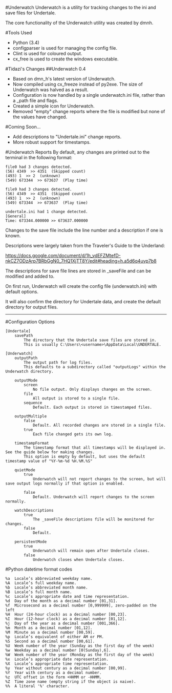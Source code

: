 #Underwatch
Underwatch is a utility for tracking changes to the ini and save files for Undertale.

The core functionality of the Underwatch utility was created by dmnh.

#Tools Used
* Python (3.4)
* configparser is used for managing the config file.
* Clint is used for coloured output.
* cx_free is used to create the windows executable.


#Tidazi's Changes
##Underwatch 0.4
* Based on dmn_h's latest version of Underwatch.
* Now compiled using cx_freeze instead of py2exe. The size of Underwatch was halved as a result.
* Configuration is now handled by a single underwatch.ini file, rather than a _path file and flags.
* Created a simple icon for Underwatch.
* Removed "empty" change reports where the file is modified but none of the values have changed.
	

#Coming Soon...
* Add descriptions to "Undertale.ini" change reports.
* More robust support for timestamps.


#Underwatch Reports
By default, any changes are printed out to the terminal in the following format:

	file0 had 3 changes detected.
	(56) 4349  >> 4351  (Skipped count)
	(493) 1  >> 2  (unknown)
	(549) 673344  >> 673637  (Play time)

	file9 had 3 changes detected.
	(56) 4349  >> 4351  (Skipped count)
	(493) 1  >> 2  (unknown)
	(549) 673344  >> 673637  (Play time)

	undertale.ini had 1 change detected.
	[General]
	Time: 673344.000000 >> 673637.000000


Changes to the save file include the line number and a description if one is known.

Descriptions were largely taken from the Traveler's Guide to the Underland:

https://docs.google.com/document/d/1h_vdEFZMtefD-nkCZ7ODzArp7BRbGgN0_7HQ1XjTT8Y/edit#heading=h.a5d6q4uvp7b8


The descriptions for save file lines are stored in _saveFile and can be modified and added to.

On first run, Underwatch will create the config file (underwatch.ini) with default options.

It will also confirm the directory for Undertale data, and create the default directory for output files.

-----

#Configuration Options

	[Undertale]
		savePath 
			The directory that the Undertale save files are stored in.
			This is usually C:\Users\<username>\AppData\Local\UNDERTALE.

	[Underwatch]
		outputPath
			The output path for log files.
			This defaults to a subdirectory called "outputLogs" within the Underwatch directory.

		outputMode
			screen
				No file output. Only displays changes on the screen.
			file
				All output is stored to a single file.
			sequence
				Default. Each output is stored in timestamped files.
		
		outputMultiple
			false
				Default. All recorded changes are stored in a single file.
			true
				Each file changed gets its own log.
		
		timestampFormat
			The timestamp format that all timestamps will be displayed in. See the guide below for making changes.
			This option is empty by default, but uses the default timestamp value of "%Y-%m-%d %H.%M.%S"
		
		quietMode
			true
				Underwatch will not report changes to the screen, but will save output logs normally if that option is enabled.
			
			false
				Default. Underwatch will report changes to the screen normally. 
		
		watchDescriptions
			true
				The _saveFile descriptions file will be monitored for changes.
			false
				Default.
		
		persistentMode
			true
				Underwatch will remain open after Undertale closes.
			false
				Underwatch closes when Undertale closes.
	

#Python datetime format codes

    %a  Locale’s abbreviated weekday name.
    %A  Locale’s full weekday name.      
    %b  Locale’s abbreviated month name.     
    %B  Locale’s full month name.
    %c  Locale’s appropriate date and time representation.   
    %d  Day of the month as a decimal number [01,31].    
    %f  Microsecond as a decimal number [0,999999], zero-padded on the left
    %H  Hour (24-hour clock) as a decimal number [00,23].    
    %I  Hour (12-hour clock) as a decimal number [01,12].    
    %j  Day of the year as a decimal number [001,366].   
    %m  Month as a decimal number [01,12].   
    %M  Minute as a decimal number [00,59].      
    %p  Locale’s equivalent of either AM or PM.
    %S  Second as a decimal number [00,61].
    %U  Week number of the year (Sunday as the first day of the week)
    %w  Weekday as a decimal number [0(Sunday),6].   
    %W  Week number of the year (Monday as the first day of the week)
    %x  Locale’s appropriate date representation.    
    %X  Locale’s appropriate time representation.    
    %y  Year without century as a decimal number [00,99].    
    %Y  Year with century as a decimal number.   
    %z  UTC offset in the form +HHMM or -HHMM.
    %Z  Time zone name (empty string if the object is naive).    
    %%  A literal '%' character.
